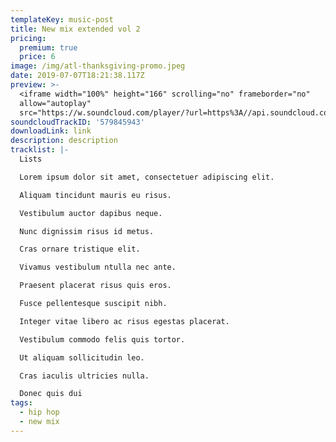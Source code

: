 ```yaml
---
templateKey: music-post
title: New mix extended vol 2
pricing:
  premium: true
  price: 6
image: /img/atl-thanksgiving-promo.jpeg
date: 2019-07-07T18:21:38.117Z
preview: >-
  <iframe width="100%" height="166" scrolling="no" frameborder="no"
  allow="autoplay"
  src="https://w.soundcloud.com/player/?url=https%3A//api.soundcloud.com/tracks/579845943&color=%23ff5500&auto_play=false&hide_related=false&show_comments=true&show_user=true&show_reposts=false&show_teaser=true"></iframe>
soundcloudTrackID: '579845943'
downloadLink: link
description: description
tracklist: |-
  Lists

  Lorem ipsum dolor sit amet, consectetuer adipiscing elit.

  Aliquam tincidunt mauris eu risus.

  Vestibulum auctor dapibus neque.

  Nunc dignissim risus id metus.

  Cras ornare tristique elit.

  Vivamus vestibulum ntulla nec ante.

  Praesent placerat risus quis eros.

  Fusce pellentesque suscipit nibh.

  Integer vitae libero ac risus egestas placerat.

  Vestibulum commodo felis quis tortor.

  Ut aliquam sollicitudin leo.

  Cras iaculis ultricies nulla.

  Donec quis dui
tags:
  - hip hop
  - new mix
---
```


